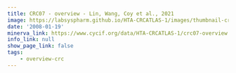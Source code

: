 ```yaml
---
title: CRC07 - overview - Lin, Wang, Coy et al., 2021
image: https://labsyspharm.github.io/HTA-CRCATLAS-1/images/thumbnail-crc07-overview.jpg
date: '2008-01-19'
minerva_link: https://www.cycif.org/data/HTA-CRCATLAS-1/crc07-overview
info_link: null
show_page_link: false
tags:
    - overview-crc
---
```

